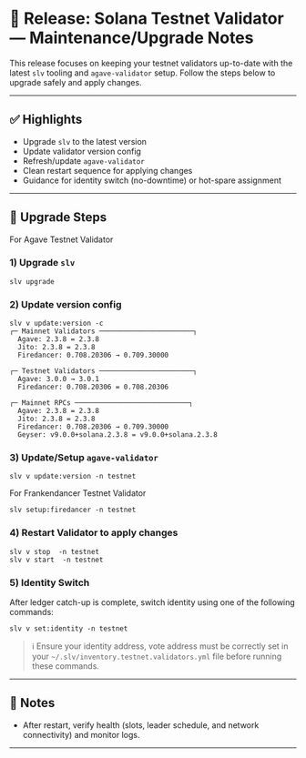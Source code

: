 # 🚀 Release: Solana Testnet Validator — Maintenance/Upgrade Notes

This release focuses on keeping your  testnet validators up-to-date with the latest `slv` tooling and `agave-validator` setup. Follow the steps below to upgrade safely and apply changes.

---

## ✅ Highlights
- Upgrade `slv` to the latest version  
- Update validator version config  
- Refresh/update `agave-validator`
- Clean restart sequence for applying changes  
- Guidance for identity switch (no-downtime) or hot-spare assignment  

---

## 🧰 Upgrade Steps

For Agave Testnet Validator

### 1) Upgrade `slv`
```
slv upgrade
```

### 2) Update version config
```
slv v update:version -c
┌─ Mainnet Validators ───────────────────────┐
  Agave: 2.3.8 = 2.3.8
  Jito: 2.3.8 = 2.3.8
  Firedancer: 0.708.20306 → 0.709.30000

┌─ Testnet Validators ───────────────────────┐
  Agave: 3.0.0 → 3.0.1
  Firedancer: 0.708.20306 = 0.708.20306

┌─ Mainnet RPCs ────────────────────────────┐
  Agave: 2.3.8 = 2.3.8
  Jito: 2.3.8 = 2.3.8
  Firedancer: 0.708.20306 → 0.709.30000
  Geyser: v9.0.0+solana.2.3.8 = v9.0.0+solana.2.3.8
```

### 3) Update/Setup `agave-validator`
```
slv v update:version -n testnet
```

For Frankendancer Testnet Validator
```
slv setup:firedancer -n testnet
```

### 4) Restart Validator to apply changes
```
slv v stop  -n testnet
slv v start  -n testnet
```
### 5) Identity Switch

After ledger catch-up is complete, switch identity using one of the following commands:

```
slv v set:identity -n testnet
```

> ℹ️ Ensure your identity address, vote address must be correctly set in your `~/.slv/inventory.testnet.validators.yml` file before running these commands.

---

## 📝 Notes
- After restart, verify health (slots, leader schedule, and network connectivity) and monitor logs.  

---